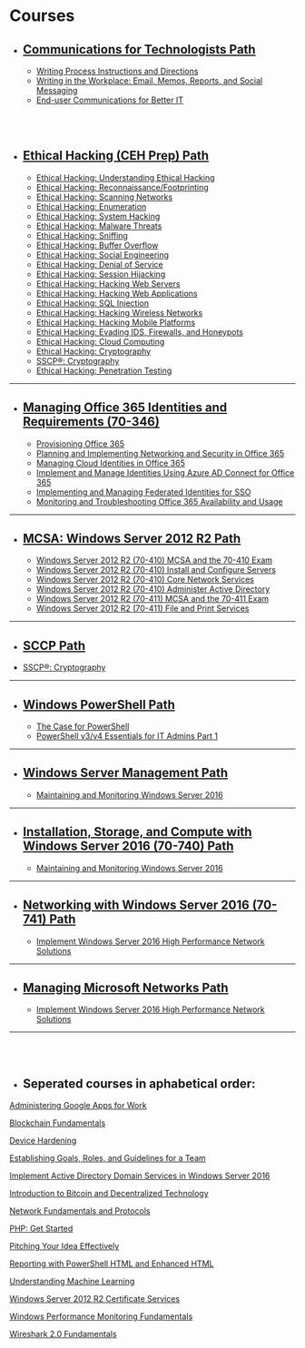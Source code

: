 # Courses


* ## [Communications for Technologists Path](https://pluralsight.com/paths/certificate/communications-for-technologists)
    - [Writing Process Instructions and Directions](https://app.pluralsight.com/library/courses/process-instructions)
    - [Writing in the Workplace: Email, Memos, Reports, and Social Messaging](https://app.pluralsight.com/library/courses/writing-workplace-email-memos-reports-social)
    - [End-user Communications for Better IT](https://app.pluralsight.com/library/courses/end-user-communications-better-it)
<br />
<br />


* ## [Ethical Hacking (CEH Prep) Path](https://app.pluralsight.com/paths/certificate/ethical-hacking)
    - [Ethical Hacking: Understanding Ethical Hacking](https://app.pluralsight.com/library/courses/ethical-hacking-understanding)
    - [Ethical Hacking: Reconnaissance/Footprinting](https://app.pluralsight.com/library/courses/ethical-hacking-reconnaissance-footprinting)
    - [Ethical Hacking: Scanning Networks](https://app.pluralsight.com/library/courses/ethical-hacking-scanning-networks)
    - [Ethical Hacking: Enumeration](https://app.pluralsight.com/library/courses/ethical-hacking-enumeration)
    - [Ethical Hacking: System Hacking](https://app.pluralsight.com/library/courses/ethical-hacking-system-hacking)
    - [Ethical Hacking: Malware Threats](https://app.pluralsight.com/library/courses/ethical-hacking-malware-threats)
    - [Ethical Hacking: Sniffing](https://app.pluralsight.com/library/courses/ethical-hacking-sniffing)
    - [Ethical Hacking: Buffer Overflow](https://app.pluralsight.com/library/courses/ethical-hacking-buffer-overflow)
    - [Ethical Hacking: Social Engineering](https://app.pluralsight.com/library/courses/ethical-hacking-social-engineering)
    - [Ethical Hacking: Denial of Service](https://app.pluralsight.com/library/courses/ethical-hacking-denial-service)
    - [Ethical Hacking: Session Hijacking](https://app.pluralsight.com/library/courses/ethical-hacking-session-hijacking)
    - [Ethical Hacking: Hacking Web Servers](https://app.pluralsight.com/library/courses/ethical-hacking-web-servers)
    - [Ethical Hacking: Hacking Web Applications](https://app.pluralsight.com/library/courses/ethical-hacking-web-applications)
    - [Ethical Hacking: SQL Injection](https://app.pluralsight.com/library/courses/ethical-hacking-sql-injection)
    - [Ethical Hacking: Hacking Wireless Networks](https://app.pluralsight.com/library/courses/ethical-hacking-wireless-networks)
    - [Ethical Hacking: Hacking Mobile Platforms](https://app.pluralsight.com/library/courses/ethical-hacking-mobile-platforms)
    - [Ethical Hacking: Evading IDS, Firewalls, and Honeypots](https://app.pluralsight.com/library/courses/ethical-hacking-evading-ids-firewalls-honeypots)
    - [Ethical Hacking: Cloud Computing](https://app.pluralsight.com/library/courses/ethical-hacking-cloud-computing)
    - [Ethical Hacking: Cryptography](https://app.pluralsight.com/library/courses/ethical-hacking-cryptography)
    - [SSCP®: Cryptography](https://app.pluralsight.com/library/courses/sscp2015-cryptography)
    - [Ethical Hacking: Penetration Testing](https://app.pluralsight.com/library/courses/ethical-hacking-penetration-testing)
------


* ## [Managing Office 365 Identities and Requirements (70-346)](https://app.pluralsight.com/paths/certificate/office-365-70-346)
    - [Provisioning Office 365](https://app.pluralsight.com/library/courses/office-365-provisioning)
    - [Planning and Implementing Networking and Security in Office 365](https://app.pluralsight.com/library/courses/planning-implementing-networking-security-o365)
    - [Managing Cloud Identities in Office 365](https://app.pluralsight.com/library/courses/managing-cloud-identities-o365)
    - [Implement and Manage Identities Using Azure AD Connect for Office 365](https://app.pluralsight.com/library/courses/implement-manage-identities-azure-ad-o365)
    - [Implementing and Managing Federated Identities for SSO](https://app.pluralsight.com/library/courses/sso-federated-identities-managing-implementing)
    - [Monitoring and Troubleshooting Office 365 Availability and Usage](https://app.pluralsight.com/library/courses/o365-monitor-troubleshoot-availability-usage)
------


* ## [MCSA: Windows Server 2012 R2 Path](https://pluralsight.com/paths/certificate/mcsa)
    - [Windows Server 2012 R2 (70-410) MCSA and the 70-410 Exam](https://app.pluralsight.com/library/courses/windows-server-2012-mcsa-70-410)
    - [Windows Server 2012 R2 (70-410) Install and Configure Servers](https://app.pluralsight.com/library/courses/windows-server-2012-70-410-install-configure-servers)
    - [Windows Server 2012 R2 (70-410) Core Network Services](https://app.pluralsight.com/library/courses/windows-server-2012-70-410-core-network-services)    
    - [Windows Server 2012 R2 (70-410) Administer Active Directory](https://app.pluralsight.com/library/courses/windows-server-2012-70-410-active-directory)    
    - [Windows Server 2012 R2 (70-411) MCSA and the 70-411 Exam](https://app.pluralsight.com/library/courses/windows-server-2012-mcsa-70-411/table-of-contents)
    - [Windows Server 2012 R2 (70-411) File and Print Services](https://app.pluralsight.com/library/courses/windows-server-2012-70-411-file-print-services)
------


* ## [SCCP Path](https://app.pluralsight.com/paths/certificate/sscp)
 - [SSCP®: Cryptography](https://app.pluralsight.com/library/courses/sscp2015-cryptography)
 ------
 
 
* ## [Windows PowerShell Path](https://app.pluralsight.com/paths/skills/powershell)
    - [The Case for PowerShell](https://app.pluralsight.com/library/courses/case-for-powershell)
    - [PowerShell v3/v4 Essentials for IT Admins Part 1](https://app.pluralsight.com/library/courses/powershell-v3-essentials-it-pt1)
------
   
    
* ## [Windows Server Management Path](https://app.pluralsight.com/paths/skills/windows-server-management)
    - [Maintaining and Monitoring Windows Server 2016](https://app.pluralsight.com/library/courses/windows-server-2016-maintaining-monitoring)
------
    
    
 * ## [Installation, Storage, and Compute with Windows Server 2016 (70-740) Path](https://app.pluralsight.com/paths/certificate/installation-storage-and-compute-with-windows-server-2016-70-740)
     - [Maintaining and Monitoring Windows Server 2016](https://app.pluralsight.com/library/courses/windows-server-2016-maintaining-monitoring)
------


 * ## [Networking with Windows Server 2016 (70-741) Path](https://app.pluralsight.com/paths/certificate/networking-with-windows-server-2016-70-741)
    - [Implement Windows Server 2016 High Performance Network Solutions](https://app.pluralsight.com/library/courses/windows-server-2016-network-solutions)
------
    
 
 * ## [Managing Microsoft Networks Path](https://app.pluralsight.com/paths/skills/managing-microsoft-networks)
    - [Implement Windows Server 2016 High Performance Network Solutions](https://app.pluralsight.com/library/courses/windows-server-2016-network-solutions/table-of-contents)
------  
<br/>
<br/>

 * ## Seperated courses in aphabetical order:
[Administering Google Apps for Work](https://app.pluralsight.com/library/courses/google-apps-work-administering/table-of-contents)

[Blockchain Fundamentals](https://app.pluralsight.com/library/courses/blockchain-fundamentals)

[Device Hardening](https://app.pluralsight.com/library/courses/device-hardening-cnd)

[Establishing Goals, Roles, and Guidelines for a Team](https://app.pluralsight.com/library/courses/establish-team-goals-roles-guidelines)

[Implement Active Directory Domain Services in Windows Server 2016](https://app.pluralsight.com/library/courses/windows-server-2016-active-directory-domain-services-implement)

[Introduction to Bitcoin and Decentralized Technology](https://app.pluralsight.com/library/courses/bitcoin-decentralized-technology)

[Network Fundamentals and Protocols](https://app.pluralsight.com/library/courses/network-fundamentals-protocols)

[PHP: Get Started](https://app.pluralsight.com/library/courses/php-get-started)

[Pitching Your Idea Effectively](https://app.pluralsight.com/library/courses/pitching-idea-effectively)

[Reporting with PowerShell HTML and Enhanced HTML](https://app.pluralsight.com/library/courses/reporting-powershell-enhanced-html)

[Understanding Machine Learning](https://app.pluralsight.com/library/courses/understanding-machine-learning)

[Windows Server 2012 R2 Certificate Services](https://app.pluralsight.com/library/courses/windows-server-2012-r2-certificate-services)

[Windows Performance Monitoring Fundamentals](https://app.pluralsight.com/library/courses/windows-performance-monitoring-fundamentals)

[Wireshark 2.0 Fundamentals](https://app.pluralsight.com/library/courses/wireshark-2-0-fundamentals)
